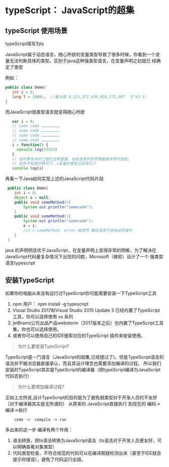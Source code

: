 # typeScript： JavaScript的超集


## typeScript 使用场景

typeScript简写为ts

 JavaScript属于动态语言，随心所欲的变量类型导致了很多时候，你看到一个变量无法判断具体的类型。区别于java这种强类型语言，在变量声明之初就已
 经确定了类型
 
 例如：
 ```java
 public class Demo{
	int i = 0;
    long l = 1000L;  //最大值 9,223,372,036,854,775,807 （2^63-1）
 } 
 ```
 而JavaScript弱类型语言就变得随心所欲
 ```javascript
	var i = 0;
	// some code ……………………
	// some code ……………………
	// some code ……………………
	// some code ……………………
	i = function() {
	  console.log(23333)
	}
	// 在纷繁复杂的工程化应用里面，动态语言的世界里面是非常可怕的。 
	// 在你不知道的情况下，i变量的类型已经变化了
	console.log(i) 	
``` 
再看一下Java如何实现上述的JavaScript代码片段
```java
 public class Demo{
	int i = 0;
	Object o = null;
	public void someMethod(){
		System.out.println("somecode");
	}
	public void someMethod(){
		System.out.println("somecode");
		o = i;
		//i = someMethod  error:很显然 静态语言不支持这样操作
	}
 } 
 ```
 java 的声明明显优于JavaScript，在变量声明上变得非常的明晰，为了解决在JavaScript代码量复杂情况下出现的问题，Microsoft（微软）设计了一个
 强类型语言typescript
 
 ## 安装TypeScript
如果你的电脑从来没有运行过TypeScript你可能需要安装一下TypeScript工具
 1.  npm 用户： npm install -g typescript
 2.  Visual Studio 2017和Visual Studio 2015 Update 3 已经内置了TypeScript工具，你可以选择使用 vs 系列
 3.  jetBrains公司出品产品webstorm（2017版本之后）也内置了TypeScript工具集，你也可以选择使用。
 4.  或者你可以使用自己的IDE搜索对应的TypeScript 插件来安装使用。
 
> 为什么要安装TypeScript?

TypeScript是一门语言（JavaScript的超集,已经提过了)，但是TypeScript语言的语法并不被浏览器直接承认，而且其设计理念也需要添加编译的过程。
所以我们安装的TypeScript其实是TypeScript的编译器（把typeScript编译为JavaScript代码去执行）

> 为什么要增加编译过程?

正如上文所说,设计TypeScript的目的是为了避免弱类型对于开发人员的不友好（对于编译器其实是无所谓的）
从原来的 JavaScript直接执行
到现在的 编码->编译->执行
```uml
	code ->  compile -> run
```
多出来的这一步 编译有两个作用：

1. 语法转换，把ts语法转换为JavaScript语法（ts语法对于开发人员更友好，可以明确查看对象类型）
2. 代码类型检查，不符合规范的代码可以在编译期就检测出来（甚至于IDE就会提示你错误），避免了代码运行出错。

